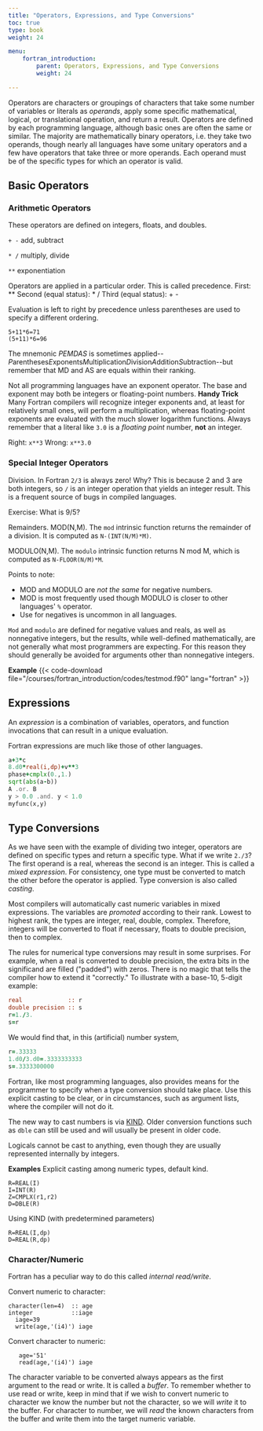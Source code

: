 ```yaml
---
title: "Operators, Expressions, and Type Conversions"
toc: true
type: book
weight: 24

menu:
    fortran_introduction:
        parent: Operators, Expressions, and Type Conversions
        weight: 24

---
```


Operators are characters or groupings of characters that take some number of variables or literals as _operands_, apply some specific mathematical, logical, or translational operation, and return a result.  Operators are defined by each programming language, although basic ones are often the same or similar.  The majority are mathematically binary operators, i.e. they take two operands, though nearly all languages have some unitary operators and a few have operators that take three or more operands.  Each operand must be of the specific types for which an operator is valid.

## Basic Operators

### Arithmetic Operators

These operators are defined on integers, floats, and doubles.  

`+ -` add, subtract

`* /` multiply, divide

`**` exponentiation

Operators are applied in a particular order.  This is called precedence.
First: ** 
Second (equal status):  * /
Third (equal status):  + -

Evaluation is left to right by precedence unless parentheses are used to 
specify a different ordering.
```
5+11*6=71
(5+11)*6=96
```
The mnemonic *PEMDAS* is sometimes applied--*P*arentheses*E*xponents*M*ultiplication*D*ivision*A*ddition*S*ubtraction--but remember that MD and AS are equals within their ranking.

Not all programming languages have an exponent operator.  The base and exponent may both be integers or floating-point numbers.
**Handy Trick**
Many Fortran compilers will recognize integer exponents and, at least for relatively small ones, will perform a multiplication, whereas floating-point exponents are evaluated with the much slower logarithm functions.  Always remember that a literal like `3.0` is a _floating point_ number, **not** an integer.

Right: `x**3`
Wrong: `x**3.0`

### Special Integer Operators

Division.  In Fortran `2/3` is always zero!  Why?
This is because 2 and 3 are both integers, so `/` is an integer operation that yields an integer result.  This is a frequent source of bugs in compiled languages.

Exercise:
What is 9/5?

Remainders.
MOD(N,M).  The `mod` intrinsic function returns the remainder of a division.  It is computed as `N-(INT(N/M)*M)`.

MODULO(N,M). The `modulo` intrinsic function returns N mod M, which is computed as `N-FLOOR(N/M)*M`. 

Points to note:
  * MOD and MODULO are _not the same_ for negative numbers.
  * MOD is most frequently used though MODULO is closer to other languages' `%` operator.  
  * Use for negatives is uncommon in all languages.

`Mod` and `modulo` are defined for negative values and reals, as well as nonnegative integers, but the results, while well-defined mathematically, are not generally what most programmers are expecting.  For this reason they should generally be avoided for arguments other than nonnegative integers.

**Example**
{{< code-download file="/courses/fortran_introduction/codes/testmod.f90" lang="fortran" >}}

## Expressions

An _expression_ is a combination of variables, operators, and function invocations that can result in a unique evaluation.

Fortran expressions are much like those of other languages.
```fortran
a+3*c
8.d0*real(i,dp)+v**3
phase+cmplx(0.,1.)
sqrt(abs(a-b))
A .or. B
y > 0.0 .and. y < 1.0
myfunc(x,y)
```

## Type Conversions

As we have seen with the example of dividing two integer, operators are defined on specific types and return a specific type.  What if we write `2./3`?  The first operand is a real, whereas the second is an integer.  This is called a _mixed expression_.  For consistency, one type must be converted to match the other before the operator is applied.  Type conversion is also called _casting_.

Most compilers will automatically cast numeric variables in mixed expressions.  The variables are _promoted_ according to their rank.  Lowest to highest rank, the types are integer, real, double, complex.  Therefore, integers will be converted to float if necessary, floats to double precision, then to complex.

The rules for numerical type conversions may result in some surprises.  For example, when a real is converted to double precision, the extra bits in the significand are filled ("padded") with zeros.  There is no magic that tells the compiler how to extend it "correctly."  To illustrate with a base-10, 5-digit example:
```fortran
real             :: r
double precision :: s
r=1./3.
s=r
```
We would find that, in this (artificial) number system,
```fortran
r=.33333
1.d0/3.d0=.3333333333
s=.3333300000
```

Fortran, like most programming languages, also provides means for the programmer to specify when a type conversion should take place.
Use this explicit casting to be clear, or in circumstances, such as argument lists, where the compiler will not do it.

The new way to cast numbers is via [KIND](/courses/fortran_introduction/primitive_types).  Older conversion functions such as `dble` can still be used and will usually be present in older code.

Logicals cannot be cast to anything, even though they are usually represented internally by integers.

**Examples**
Explicit casting among numeric types, default kind.
```
R=REAL(I)
I=INT(R)
Z=CMPLX(r1,r2)
D=DBLE(R)
```
Using KIND (with predetermined parameters)
```
R=REAL(I,dp)
D=REAL(R,dp)
```

### Character/Numeric

Fortran has a peculiar way to do this called _internal read/write_.

Convert numeric to character:
```
character(len=4)  :: age
integer           ::iage
  iage=39
  write(age,'(i4)') iage
```
Convert character to numeric:
```
   age='51'
   read(age,'(i4)') iage
```

The character variable to be converted always appears as the first argument to the read or write.  It is called a _buffer_.
To remember whether to use read or write, keep in mind that if we wish to convert numeric to character we know the number but not the character, so we will _write_ it to the buffer.  For character to number, we will _read_ the known characters from the buffer and write them into the target numeric variable.
